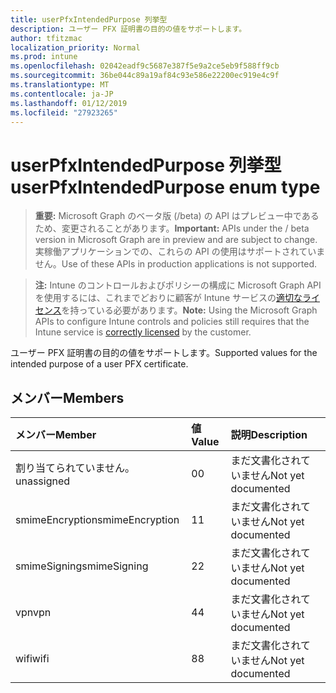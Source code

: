 ```yaml
---
title: userPfxIntendedPurpose 列挙型
description: ユーザー PFX 証明書の目的の値をサポートします。
author: tfitzmac
localization_priority: Normal
ms.prod: intune
ms.openlocfilehash: 02042eadf9c5687e387f5e9a2ce5eb9f588ff9cb
ms.sourcegitcommit: 36be044c89a19af84c93e586e22200ec919e4c9f
ms.translationtype: MT
ms.contentlocale: ja-JP
ms.lasthandoff: 01/12/2019
ms.locfileid: "27923265"
---
```

# <a name="userpfxintendedpurpose-enum-type"></a><span data-ttu-id="96d4b-103">userPfxIntendedPurpose 列挙型</span><span class="sxs-lookup"><span data-stu-id="96d4b-103">userPfxIntendedPurpose enum type</span></span>

> <span data-ttu-id="96d4b-104">**重要:** Microsoft Graph のベータ版 (/beta) の API はプレビュー中であるため、変更されることがあります。</span><span class="sxs-lookup"><span data-stu-id="96d4b-104">**Important:** APIs under the / beta version in Microsoft Graph are in preview and are subject to change.</span></span> <span data-ttu-id="96d4b-105">実稼働アプリケーションでの、これらの API の使用はサポートされていません。</span><span class="sxs-lookup"><span data-stu-id="96d4b-105">Use of these APIs in production applications is not supported.</span></span>

> <span data-ttu-id="96d4b-106">**注:** Intune のコントロールおよびポリシーの構成に Microsoft Graph API を使用するには、これまでどおりに顧客が Intune サービスの[適切なライセンス](https://go.microsoft.com/fwlink/?linkid=839381)を持っている必要があります。</span><span class="sxs-lookup"><span data-stu-id="96d4b-106">**Note:** Using the Microsoft Graph APIs to configure Intune controls and policies still requires that the Intune service is [correctly licensed](https://go.microsoft.com/fwlink/?linkid=839381) by the customer.</span></span>

<span data-ttu-id="96d4b-107">ユーザー PFX 証明書の目的の値をサポートします。</span><span class="sxs-lookup"><span data-stu-id="96d4b-107">Supported values for the intended purpose of a user PFX certificate.</span></span>
## <a name="members"></a><span data-ttu-id="96d4b-108">メンバー</span><span class="sxs-lookup"><span data-stu-id="96d4b-108">Members</span></span>
|<span data-ttu-id="96d4b-109">メンバー</span><span class="sxs-lookup"><span data-stu-id="96d4b-109">Member</span></span>|<span data-ttu-id="96d4b-110">値</span><span class="sxs-lookup"><span data-stu-id="96d4b-110">Value</span></span>|<span data-ttu-id="96d4b-111">説明</span><span class="sxs-lookup"><span data-stu-id="96d4b-111">Description</span></span>|
|:---|:---|:---|
|<span data-ttu-id="96d4b-112">割り当てられていません。</span><span class="sxs-lookup"><span data-stu-id="96d4b-112">unassigned</span></span>|<span data-ttu-id="96d4b-113">0</span><span class="sxs-lookup"><span data-stu-id="96d4b-113">0</span></span>|<span data-ttu-id="96d4b-114">まだ文書化されていません</span><span class="sxs-lookup"><span data-stu-id="96d4b-114">Not yet documented</span></span>|
|<span data-ttu-id="96d4b-115">smimeEncryption</span><span class="sxs-lookup"><span data-stu-id="96d4b-115">smimeEncryption</span></span>|<span data-ttu-id="96d4b-116">1</span><span class="sxs-lookup"><span data-stu-id="96d4b-116">1</span></span>|<span data-ttu-id="96d4b-117">まだ文書化されていません</span><span class="sxs-lookup"><span data-stu-id="96d4b-117">Not yet documented</span></span>|
|<span data-ttu-id="96d4b-118">smimeSigning</span><span class="sxs-lookup"><span data-stu-id="96d4b-118">smimeSigning</span></span>|<span data-ttu-id="96d4b-119">2</span><span class="sxs-lookup"><span data-stu-id="96d4b-119">2</span></span>|<span data-ttu-id="96d4b-120">まだ文書化されていません</span><span class="sxs-lookup"><span data-stu-id="96d4b-120">Not yet documented</span></span>|
|<span data-ttu-id="96d4b-121">vpn</span><span class="sxs-lookup"><span data-stu-id="96d4b-121">vpn</span></span>|<span data-ttu-id="96d4b-122">4</span><span class="sxs-lookup"><span data-stu-id="96d4b-122">4</span></span>|<span data-ttu-id="96d4b-123">まだ文書化されていません</span><span class="sxs-lookup"><span data-stu-id="96d4b-123">Not yet documented</span></span>|
|<span data-ttu-id="96d4b-124">wifi</span><span class="sxs-lookup"><span data-stu-id="96d4b-124">wifi</span></span>|<span data-ttu-id="96d4b-125">8</span><span class="sxs-lookup"><span data-stu-id="96d4b-125">8</span></span>|<span data-ttu-id="96d4b-126">まだ文書化されていません</span><span class="sxs-lookup"><span data-stu-id="96d4b-126">Not yet documented</span></span>|





